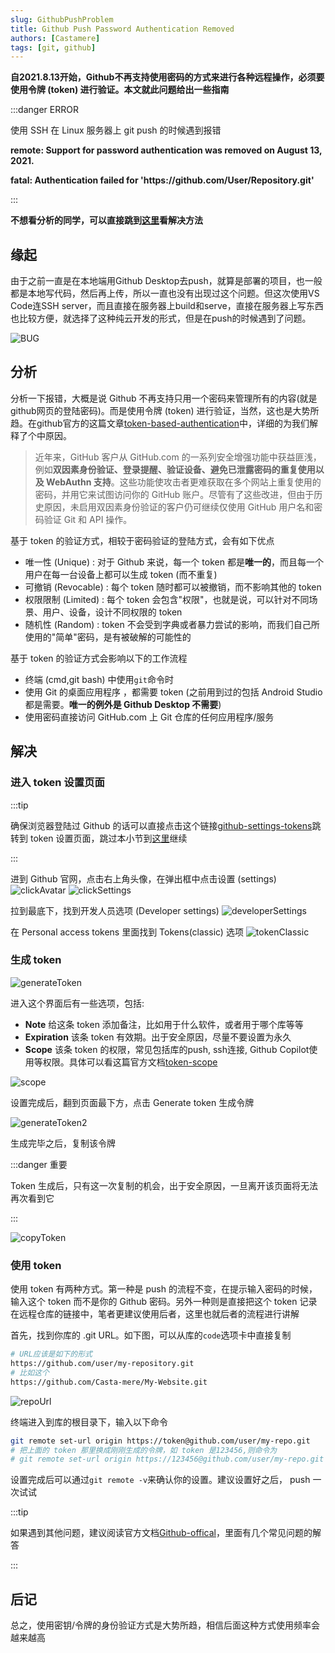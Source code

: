 ```yaml
---
slug: GithubPushProblem
title: Github Push Password Authentication Removed
authors: [Castamere]
tags: [git, github]
---
```


**自2021.8.13开始，Github不再支持使用密码的方式来进行各种远程操作，必须要使用令牌 (token) 进行验证。本文就此问题给出一些指南**

:::danger ERROR

使用 SSH 在 Linux 服务器上 git push 的时候遇到报错

**remote: Support for password authentication was removed on August 13, 2021.**

**fatal: Authentication failed for 'https:<span></span>//github.com/User/Repository.git'**

:::

<!--truncate-->

**不想看分析的同学，可以直接跳到[这里](#解决)看解决方法**

## 缘起

由于之前一直是在本地端用Github Desktop去push，就算是部署的项目，也一般都是本地写代码，然后再上传，所以一直也没有出现过这个问题。但这次使用VS Code连SSH server，而且直接在服务器上build和serve，直接在服务器上写东西也比较方便，就选择了这种纯云开发的形式，但是在push的时候遇到了问题。

![BUG](./image/error.png "Github远程不再支持密码验证")

## 分析

分析一下报错，大概是说 Github 不再支持只用一个密码来管理所有的内容(就是github网页的登陆密码)。而是使用令牌 (token) 进行验证，当然，这也是大势所趋。在github官方的这篇文章[token-based-authentication]中，详细的为我们解释了个中原因。

<!-- > In recent years, GitHub customers have benefited from a number of security enhancements to GitHub.com, such as **two-factor authentication, sign-in alerts, verified devices, preventing the use of compromised passwords, and WebAuthn support**. These features make it more difficult for an attacker to take a password that’s been reused across multiple websites and use it to try to gain access to your GitHub account. Despite these improvements, for historical reasons customers without two-factor authentication enabled have been able to continue to authenticate Git and API operations using only their GitHub username and password. -->
<!-- > -->
> 近年来，GitHub 客户从 GitHub.com 的一系列安全增强功能中获益匪浅，例如**双因素身份验证、登录提醒、验证设备、避免已泄露密码的重复使用以及 WebAuthn 支持**。这些功能使攻击者更难获取在多个网站上重复使用的密码，并用它来试图访问你的 GitHub 账户。尽管有了这些改进，但由于历史原因，未启用双因素身份验证的客户仍可继续仅使用 GitHub 用户名和密码验证 Git 和 API 操作。

基于 token 的验证方式，相较于密码验证的登陆方式，会有如下优点

+ 唯一性 (Unique) : 对于 Github 来说，每一个 token 都是**唯一的**，而且每一个用户在每一台设备上都可以生成 token (而不重复)
+ 可撤销 (Revocable) : 每个 token 随时都可以被撤销，而不影响其他的 token
+ 权限限制 (Limited) : 每个 token 会包含"权限"，也就是说，可以针对不同场景、用户、设备，设计不同权限的 token 
+ 随机性 (Random) : token 不会受到字典或者暴力尝试的影响，而我们自己所使用的"简单"密码，是有被破解的可能性的

基于 token 的验证方式会影响以下的工作流程

+ 终端 (cmd,git bash) 中使用`git`命令时
+ 使用 Git 的桌面应用程序 ，都需要 token (之前用到过的包括 Android Studio 都是需要。**唯一的例外是 Github Desktop 不需要**)
+ 使用密码直接访问 GitHub.com 上 Git 仓库的任何应用程序/服务

## 解决

### 进入 token 设置页面

:::tip

确保浏览器登陆过 Github 的话可以直接点击这个链接[github-settings-tokens]跳转到 token 设置页面，跳过本小节到[这里](#生成-token)继续

:::

进到 Github 官网，点击右上角头像，在弹出框中点击设置 (settings)
![clickAvatar](./image/clickAvatar.png "点击头像")
![clickSettings](./image/clickSettings.png "点击设置")

拉到最底下，找到开发人员选项 (Developer settings)
![developerSettings](./image/develperSettings.png "开发者选项")

在 Personal access tokens 里面找到 Tokens(classic) 选项
![tokenClassic](./image/tokenClassic.png "令牌")

### 生成 token

![generateToken](./image/generateToken.png "生成令牌")

进入这个界面后有一些选项，包括:
+ **Note** 给这条 token 添加备注，比如用于什么软件，或者用于哪个库等等
+ **Expiration** 该条 token 有效期。出于安全原因，尽量不要设置为永久
+ **Scope** 该条 token 的权限，常见包括库的push, ssh连接, Github Copilot使用等权限。具体可以看这篇官方文档[token-scope]

![scope](./image/scope.png "令牌设置")

设置完成后，翻到页面最下方，点击 Generate token 生成令牌

![generateToken2](./image/generateToken2.png "点击生成令牌")

生成完毕之后，复制该令牌

:::danger 重要

Token 生成后，只有这一次复制的机会，出于安全原因，一旦离开该页面将无法再次看到它

:::

![copyToken](./image/copyToken.png "复制令牌")

### 使用 token

使用 token 有两种方式。第一种是 push 的流程不变，在提示输入密码的时候，输入这个 token 而不是你的 Github 密码。另外一种则是直接把这个 token 记录在远程仓库的链接中，笔者更建议使用后者，这里也就后者的流程进行讲解

首先，找到你库的 .git URL。如下图，可以从库的`code`选项卡中直接复制

```bash
# URL应该是如下的形式
https://github.com/user/my-repository.git
# 比如这个
https://github.com/Casta-mere/My-Website.git
```

![repoUrl](./image/repoUrl.png ".git URL")

终端进入到库的根目录下，输入以下命令

```bash
git remote set-url origin https://token@github.com/user/my-repo.git
# 把上面的 token 那里换成刚刚生成的令牌，如 token 是123456,则命令为
# git remote set-url origin https://123456@github.com/user/my-repo.git
```

设置完成后可以通过`git remote -v`来确认你的设置。建议设置好之后， push 一次试试

:::tip

如果遇到其他问题，建议阅读官方文档[Github-offical]，里面有几个常见问题的解答

:::

## 后记

总之，使用密钥/令牌的身份验证方式是大势所趋，相信后面这种方式使用频率会越来越高

[Github-offical]:https://docs.github.com/zh/authentication/keeping-your-account-and-data-secure/managing-your-personal-access-tokens

[token-based-authentication]:https://github.blog/2020-12-15-token-authentication-requirements-for-git-operations/
[github-settings-tokens]:https://github.com/settings/tokens

[token-scope]:https://docs.github.com/en/apps/oauth-apps/building-oauth-apps/scopes-for-oauth-apps
